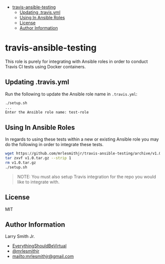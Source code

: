 <!-- START doctoc generated TOC please keep comment here to allow auto update -->
<!-- DON'T EDIT THIS SECTION, INSTEAD RE-RUN doctoc TO UPDATE -->
<!-- DON'T EDIT THIS SECTION, INSTEAD RE-RUN doctoc TO UPDATE -->

- [travis-ansible-testing](#travis-ansible-testing)
  - [Updating .travis.yml](#updating-travisyml)
  - [Using In Ansible Roles](#using-in-ansible-roles)
  - [License](#license)
  - [Author Information](#author-information)

<!-- END doctoc generated TOC please keep comment here to allow auto update -->

# travis-ansible-testing

This role is purely for integrating with Ansible roles in order to conduct
Travis CI tests using Docker containers.

## Updating .travis.yml

Run the following to update the Ansible role name in `.travis.yml`:

```bash
./setup.sh
...
Enter the Ansible role name: test-role
```

## Using In Ansible Roles

In regards to using these tests within a new or existing Ansible role you may
do the following in order to integrate these tests.

```bash
wget https://github.com/mrlesmithjr/travis-ansible-testing/archive/v1.0.tar.gz
tar zxvf v1.0.tar.gz --strip 1
rm v1.0.tar.gz
./setup.sh
```

> NOTE: You must also setup Travis integration for the repo you would like to
> integrate with.

## License

MIT

## Author Information

Larry Smith Jr.

-   [EverythingShouldBeVirtual](http://everythingshouldbevirtual.com)
-   [@mrlesmithjr](https://www.twitter.com/mrlesmithjr)
-   <mailto:mrlesmithjr@gmail.com>
